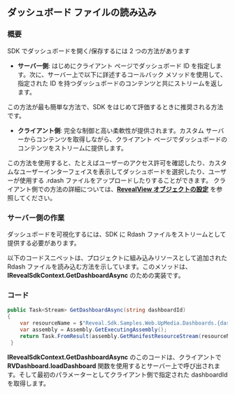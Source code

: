 ## ダッシュボード ファイルの読み込み

### 概要

SDK でダッシュボードを開く/保存するには 2 つの方法があります

  - **サーバー側**: はじめにクライアント ページでダッシュボード ID を指定します。次に、サーバー上で以下に詳述するコールバック メソッドを使用して、指定された ID を持つダッシュボードのコンテンツと共にストリームを返します。
    
  この方法が最も簡単な方法で、SDK をはじめて評価するときに推奨される方法です。

  - **クライアント側**: 完全な制御と高い柔軟性が提供されます。カスタム サーバーからコンテンツを取得しながら、クライアント ページでダッシュボードのコンテンツをストリームに提供します。

  この方法を使用すると、たとえばユーザーのアクセス許可を確認したり、カスタムなユーザーインターフェイスを表示してダッシュボードを選択したり、ユーザーが使用する .rdash ファイルをアップロードしたりすることができます。 クライアント側での方法の詳細については、[**RevealView オブジェクトの設定**](~jp/developer/web-sdk/using-the-client-sdk/configuring-revealview.html) を参照してください。

### サーバー側の作業

ダッシュボードを可視化するには、SDK に Rdash ファイルをストリームとして提供する必要があります。

以下のコードスニペットは、プロジェクトに組み込みリソースとして追加された Rdash ファイルを読み込む方法を示しています。このメソッドは、__IRevealSdkContext.GetDashboardAsync__ のための実装です。

### コード

``` csharp
public Task<Stream> GetDashboardAsync(string dashboardId)
{
    var resourceName = $"Reveal.Sdk.Samples.Web.UpMedia.Dashboards.{dashboardId}";
    var assembly = Assembly.GetExecutingAssembly();
    return Task.FromResult(assembly.GetManifestResourceStream(resourceName));
 }
```

__IRevealSdkContext.GetDashboardAsync__ のこのコードは、クライアントで **RVDashboard.loadDashboard** 関数を使用するとサーバー上で呼び出されます。そして最初のパラメーターとしてクライアント側で指定された dashboardId を取得します。

